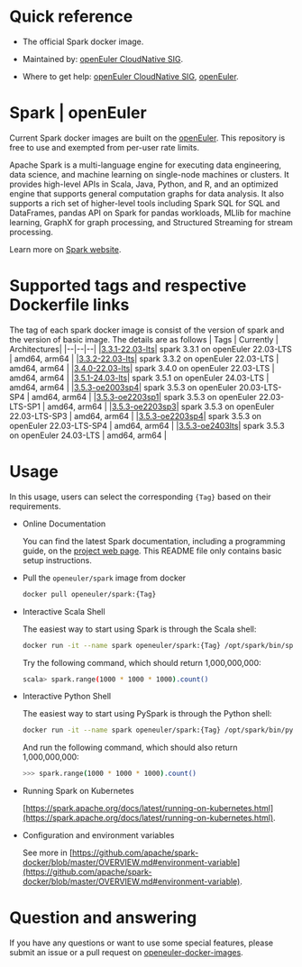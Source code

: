 # Quick reference

- The official Spark docker image.

- Maintained by: [openEuler CloudNative SIG](https://gitee.com/openeuler/cloudnative).

- Where to get help: [openEuler CloudNative SIG](https://gitee.com/openeuler/cloudnative), [openEuler](https://gitee.com/openeuler/community).

# Spark | openEuler
Current Spark docker images are built on the [openEuler](https://repo.openeuler.org/). This repository is free to use and exempted from per-user rate limits.

Apache Spark is a multi-language engine for executing data engineering, data science, and machine learning on single-node machines or clusters. It provides high-level APIs in Scala, Java, Python, and R, and an optimized engine that supports general computation graphs for data analysis. It also supports a rich set of higher-level tools including Spark SQL for SQL and DataFrames, pandas API on Spark for pandas workloads, MLlib for machine learning, GraphX for graph processing, and Structured Streaming for stream processing.

Learn more on [Spark website](https://spark.apache.org/).

# Supported tags and respective Dockerfile links
The tag of each spark docker image is consist of the version of spark and the version of basic image. The details are as follows
| Tags | Currently |  Architectures|
|--|--|--|
|[3.3.1-22.03-lts](https://gitee.com/openeuler/openeuler-docker-images/blob/master/Bigdata/spark/3.3.1/22.03-lts/Dockerfile)| spark 3.3.1 on openEuler 22.03-LTS | amd64, arm64 |
|[3.3.2-22.03-lts](https://gitee.com/openeuler/openeuler-docker-images/blob/master/Bigdata/spark/3.3.2/22.03-lts/Dockerfile)| spark 3.3.2 on openEuler 22.03-LTS | amd64, arm64 |
|[3.4.0-22.03-lts](https://gitee.com/openeuler/openeuler-docker-images/blob/master/Bigdata/spark/3.4.0/22.03-lts/Dockerfile)| spark 3.4.0 on openEuler 22.03-LTS | amd64, arm64 |
|[3.5.1-24.03-lts](https://gitee.com/openeuler/openeuler-docker-images/blob/master/Bigdata/spark/3.5.1/24.03-lts/Dockerfile)| spark 3.5.1 on openEuler 24.03-LTS | amd64, arm64 |
|[3.5.3-oe2003sp4](https://gitee.com/openeuler/openeuler-docker-images/blob/master/Bigdata/spark/3.5.3/20.03-lts-sp4/Dockerfile)| spark 3.5.3 on openEuler 20.03-LTS-SP4 | amd64, arm64 |
|[3.5.3-oe2203sp1](https://gitee.com/openeuler/openeuler-docker-images/blob/master/Bigdata/spark/3.5.3/22.03-lts-sp1/Dockerfile)| spark 3.5.3 on openEuler 22.03-LTS-SP1 | amd64, arm64 |
|[3.5.3-oe2203sp3](https://gitee.com/openeuler/openeuler-docker-images/blob/master/Bigdata/spark/3.5.3/22.03-lts-sp3/Dockerfile)| spark 3.5.3 on openEuler 22.03-LTS-SP3 | amd64, arm64 |
|[3.5.3-oe2203sp4](https://gitee.com/openeuler/openeuler-docker-images/blob/master/Bigdata/spark/3.5.3/22.03-lts-sp4/Dockerfile)| spark 3.5.3 on openEuler 22.03-LTS-SP4 | amd64, arm64 |
|[3.5.3-oe2403lts](https://gitee.com/openeuler/openeuler-docker-images/blob/master/Bigdata/spark/3.5.3/24.03-lts/Dockerfile)| spark 3.5.3 on openEuler 24.03-LTS | amd64, arm64 |

# Usage
In this usage, users can select the corresponding `{Tag}`  based on their requirements.

- Online Documentation

	You can find the latest Spark documentation, including a programming guide, on the [project web page](https://spark.apache.org/documentation.html). This README file only contains basic setup instructions.

- Pull the `openeuler/spark` image from docker

	```bash
	docker pull openeuler/spark:{Tag}
	```

- Interactive Scala Shell

	The easiest way to start using Spark is through the Scala shell:
	```bash
	docker run -it --name spark openeuler/spark:{Tag} /opt/spark/bin/spark-shell
	```
	Try the following command, which should return 1,000,000,000:
	
	```bash
	scala> spark.range(1000 * 1000 * 1000).count()
	```

- Interactive Python Shell

	The easiest way to start using PySpark is through the Python shell:
	```bash
	docker run -it --name spark openeuler/spark:{Tag} /opt/spark/bin/pyspark
	```
	And run the following command, which should also return 1,000,000,000:

	```bash
	>>> spark.range(1000 * 1000 * 1000).count()
	```

- Running Spark on Kubernetes

    [https://spark.apache.org/docs/latest/running-on-kubernetes.html⁠](https://spark.apache.org/docs/latest/running-on-kubernetes.html).

- Configuration and environment variables

    See more in [https://github.com/apache/spark-docker/blob/master/OVERVIEW.md#environment-variable](https://github.com/apache/spark-docker/blob/master/OVERVIEW.md#environment-variable).

# Question and answering
If you have any questions or want to use some special features, please submit an issue or a pull request on [openeuler-docker-images](https://gitee.com/openeuler/openeuler-docker-images).